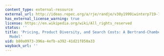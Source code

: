 ```yaml
---
content_type: external-resource
external_url: http://ideas.repec.org/a/rje/randje/v30y1999iwinterp719-735.html
has_external_license_warning: true
license: https://en.wikipedia.org/wiki/All_rights_reserved
status: ''
title: 'Pricing, Product Diversity, and Search Costs: A Bertrand-Chamberlin-Diamond
  Model'
uid: b80a0973-396a-4efb-a392-41d21f850a33
wayback_url: ''
---
```

